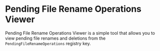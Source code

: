 # Pending File Rename Operations Viewer

Pending File Rename Operations Viewer is a simple tool that allows you to view pending file renames and deletions from the `PendingFileRenameOperations` registry key.
